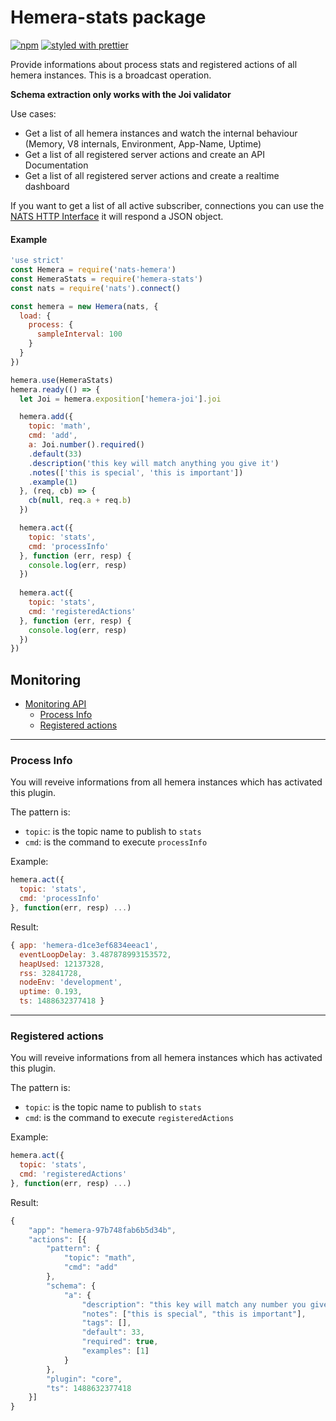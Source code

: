 # Hemera-stats package

[![npm](https://img.shields.io/npm/v/hemera-stats.svg?maxAge=3600)](https://www.npmjs.com/package/hemera-stats)
[![styled with prettier](https://img.shields.io/badge/styled_with-prettier-ff69b4.svg)](#badge)

Provide informations about process stats and registered actions of all hemera instances. This is a broadcast operation.

__Schema extraction only works with the Joi validator__

Use cases:

- Get a list of all hemera instances and watch the internal behaviour (Memory, V8 internals, Environment, App-Name, Uptime)
- Get a list of all registered server actions and create an API Documentation
- Get a list of all registered server actions and create a realtime dashboard

If you want to get a list of all active subscriber, connections you can use the [NATS HTTP Interface](http://nats.io/documentation/server/gnatsd-monitoring/) it will respond a JSON object.

#### Example

```js
'use strict'
const Hemera = require('nats-hemera')
const HemeraStats = require('hemera-stats')
const nats = require('nats').connect()

const hemera = new Hemera(nats, {
  load: {
    process: {
      sampleInterval: 100
    }
  }
})

hemera.use(HemeraStats)
hemera.ready(() => {
  let Joi = hemera.exposition['hemera-joi'].joi

  hemera.add({
    topic: 'math',
    cmd: 'add',
    a: Joi.number().required()
    .default(33)
    .description('this key will match anything you give it')
    .notes(['this is special', 'this is important'])
    .example(1)
  }, (req, cb) => {
    cb(null, req.a + req.b)
  })

  hemera.act({
    topic: 'stats',
    cmd: 'processInfo'
  }, function (err, resp) {
    console.log(err, resp)
  })
  
  hemera.act({
    topic: 'stats',
    cmd: 'registeredActions'
  }, function (err, resp) {
    console.log(err, resp)
  })
})
```

## Monitoring

* [Monitoring API](#monitoring-api)
  * [Process Info](#process-info)
  * [Registered actions](#registered-actions)


-------------------------------------------------------
### Process Info

You will reveive informations from all hemera instances which has activated this plugin.

The pattern is:

* `topic`: is the topic name to publish to `stats`
* `cmd`: is the command to execute `processInfo`

Example:
```js
hemera.act({
  topic: 'stats',
  cmd: 'processInfo'
}, function(err, resp) ...)
```
Result:
```js
{ app: 'hemera-d1ce3ef6834eeac1',
  eventLoopDelay: 3.487878993153572,
  heapUsed: 12137328,
  rss: 32841728,
  nodeEnv: 'development',
  uptime: 0.193,
  ts: 1488632377418 }
```

-------------------------------------------------------
### Registered actions

You will reveive informations from all hemera instances which has activated this plugin.

The pattern is:

* `topic`: is the topic name to publish to `stats`
* `cmd`: is the command to execute `registeredActions`

Example:
```js
hemera.act({
  topic: 'stats',
  cmd: 'registeredActions'
}, function(err, resp) ...)
```
Result:
```js
{
    "app": "hemera-97b748fab6b5d34b",
    "actions": [{
        "pattern": {
            "topic": "math",
            "cmd": "add"
        },
        "schema": {
            "a": {
                "description": "this key will match any number you give it",
                "notes": ["this is special", "this is important"],
                "tags": [],
                "default": 33,
                "required": true,
                "examples": [1]
            }
        },
        "plugin": "core",
        "ts": 1488632377418
    }]
}
```
